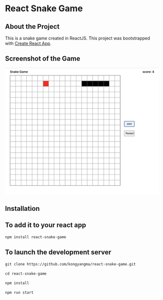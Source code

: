 # React Snake Game

## About the Project

This is a snake game created in ReactJS. This project was bootstrapped with [Create React App](https://github.com/facebook/create-react-app).

## Screenshot of the Game

![image](https://github.com/kongyangma/react-snake-game/blob/master/Screen%20Shot%202021-01-20%20at%203.42.09%20PM.png)

## Installation

## To add it to your react app

`npm install react-snake-game`

## To launch the development server

`git clone https://github.com/kongyangma/react-snake-game.git`

`cd react-snake-game`

`npm install`

`npm run start`



